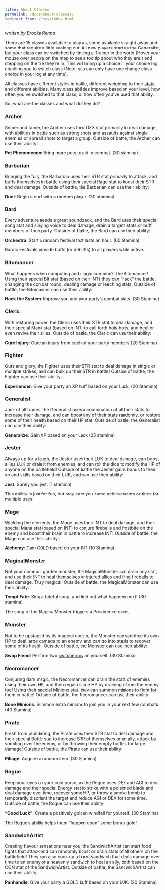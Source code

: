 ```yaml
---
title: About Classes
permalink: /docs/about-classes/
redirect_from: /docs/index.html
---
```


_written by Brooke Renna_

There are 15 classes available to play as, some available straight away and some that require a little seeking out. All new players start as the Generalist, but your class can be switched by finding a Trainer in the world (Hover your mouse over people on the map to see a tooltip about who they are!) and stepping on the tile they’re in. This will bring up a choice in your choice log enabling you to switch class (Note: you can only have one change class choice in your log at any time).

All classes have different styles in battle, different weighting to their [stats](https://idle.land/docs/stats/) and different abilities. Many class abilities improve based on your level, how often you’ve switched to that class, or how often you’ve used that ability.

So, what are the classes and what do they do? 

### Archer
Sniper and tamer, the Archer uses their DEX stat primarily to deal damage, with abilities in battle such as strong shots and assaults against single enemies or spread shots to target a group. Outside of battle, the Archer can use their ability:

**Pet Phenomenon**: Bring more pets to aid in combat. (30 stamina)

### Barbarian
Bringing the fury, the Barbarian uses their STR stat primarily to attack, and buffs themselves in battle using their special Rage stat to boost their STR and deal damage! Outside of battle, the Barbarian can use their ability:

**Duel**: Begin a duel with a random player. (30 stamina)

### Bard
Every adventure needs a great soundtrack, and the Bard uses their special song stat and singing voice to deal damage, drain a targets stats or buff members of their party. Outside of battle, the Bard can use their ability:

**Orchestra**: Start a random festival that lasts an hour. (60 Stamina)

Bardic Festivals provide buffs (or debuffs) to all players while active.

### Bitomancer

What happens when computing and magic combine? The Bitomancer! Using their special Bit stat (based on their INT) they can “hack” the battle, changing the combat round, dealing damage or leeching stats. Outside of battle, the Bitomancer can use their ability:

**Hack the System**: Improve you and your party’s combat stats. (30 Stamina)  

### Cleric

With restoring power, the Cleric uses their STR stat to deal damage, and their special Mana stat (based on INT) to call forth holy bolts, and heal or even revive their allies. Outside of battle, the Cleric can use their ability:

**Cure Injury**: Cure an injury from each of your party members (20 Stamina)

### Fighter

Guts and glory, the Fighter uses their STR stat to deal damage in single or multiple strikes, and can bulk up their STR in battle! Outside of battle, the Fighter can use their ability:

**Experiencer**: Give your party an XP buff based on your Luck. (20 Stamina)

### Generalist

Jack of all trades, the Generalist uses a combination of all their stats to increase their damage, and can boost any of their stats randomly, or restore some of their health based on their HP stat. Outside of battle, the Generalist can use their ability:

**Generalize**: Gain XP based on your Luck (25 stamina)

### Jester

Always up for a laugh, the Jester uses their LUK to deal damage, can boost allies LUK or drain it from enemies, and can roll the dice to modify the HP of anyone on the battlefield! Outside of battle the Jester gains bonus to their xp and skills based on their LUK, and can use their ability:

**Jest**: Surely you jest. (1 stamina)

This ability is just for fun, but may earn you some achievements or titles for multiple uses!

### Mage

Wielding the elements, the Mage uses their INT to deal damage, and their special Mana stat (based on INT) to conjure fireballs and frostbite on the enemy and boost their brain in battle to increase INT! Outside of battle, the Mage can use their ability:

**Alchemy**: Gain GOLD based on your INT (10 Stamina)

### MagicalMonster

Not your common garden monster, the MagicalMonster can drain any stat, and use their INT to heal themselves or injured allies and fling fireballs to deal damage. Truly magical! Outside of battle, the MagicalMonster can use their ability:

**Tempt Fate**: Sing a fateful song, and find out what happens next! (30 stamina)

The song of the MagicalMonster triggers a Providence event.

### Monster

Not to be upstaged by its magical cousin, the Monster can sacrifice its own HP to deal large damage to an enemy, and can go into stasis to recover some of its health. Outside of battle, the Monster can use their ability:

**Swap Fiend**: Perform two [switcheroos](https://idle.land/docs/faq/) on yourself. (30 Stamina)

### Necromancer

Conjuring dark magic, the Necromancer can drain the stats of enemies using their own HP, and then regain some HP by draining it from the enemy too! Using their special Minions stat, they can summon minions to fight for them in battle! Outside of battle, the Necromancer can use their ability:

**Bone Minions**: Summon extra minions to join you in your next few combats. (40 Stamina)

### Pirate

Fresh from plundering, the Pirate uses their STR stat to deal damage and their special Bottle stat to increase STR of themselves or an ally, attack by vomiting over the enemy, or by throwing their empty bottles for large damage! Outside of battle, the Pirate can use their ability:

**Pillage**: Acquire a random item. (30 Stamina)

### Rogue

Keep your eyes on your coin purse, as the Rogue uses DEX and AGI to deal damage and their special Energy stat to strike with a poisoned blade and deal damage over time, recover some HP, or throw a smoke bomb to temporarily disorient the target and reduce AGI or DEX for some time. Outside of battle, the Rogue can use their ability:

**“Good Luck”**: Create a positively golden windfall for yourself. (30 Stamina)

The Rogue’s ability helps them “happen upon” some bonus gold!

### SandwichArtist

Creating flavour sensations near you, the SandwichArtist can start food fights that attack and can randomly boost or drain stats of all others on the battlefield! They can also cook up a burnt sandwich that deals damage over time to an enemy or a heavenly sandwich to heal an ally, both based on the CON stat of the SandwichArtist. Outside of battle, the SandwichArtist can use their ability:

**Panhandle**: Give your party a GOLD buff based on your LUK. (20 Stamina)
